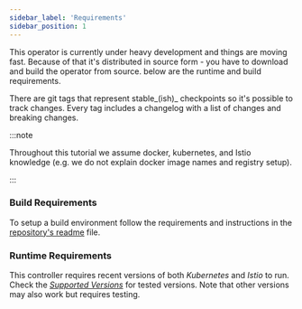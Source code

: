 ```yaml
---
sidebar_label: 'Requirements'
sidebar_position: 1
---
```


This operator is currently under heavy development and things are moving fast. Because of that it's
distributed in source form - you have to download and build the operator from source. below are the
runtime and build requirements.

There are git tags that represent stable_(ish)_ checkpoints so it's possible to track
changes. Every tag includes a changelog with a list of changes and breaking changes.

:::note

Throughout this tutorial we assume docker, kubernetes, and Istio knowledge (e.g. we do not explain
docker image names and registry setup).

:::

### Build Requirements

To setup a build environment follow the requirements and instructions in
the [repository's readme](#) file.

### Runtime Requirements

This controller requires recent versions of both _Kubernetes_ and _Istio_ to run. Check the [
_Supported Versions_](../supported-versions.md) for tested versions. Note that other versions may
also work but requires testing.
